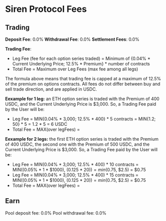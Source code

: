 # Siren Protocol Fees

## Trading

**Deposit Fee**: 0.0%
**Withdrawal Fee**: 0.0% 
**Settlement Fees**: 0.0% 

**Trading Fee**: 
- Leg Fee (fee for each option series traded) = Minimum of {0.04% * Current Underlying Price; 12.5% * Premium} * number of contracts
- Total Fee = Maximum over Leg Fees (max fee among all legs)

The formula above means that trading fee is capped at a maximum of 12.5% of the premium on options contracts.
All fees do not differ between buy and sell trade direction, and are applied in USDC.

**Eexample for 1 leg:** an ETH option series is traded with the Premium of 400 USDC, and the Current Underlying Price is $3,000.
So, a Trading Fee paid by the User will be:
- Leg Fee = MIN{0.04% * 3,000; 12.5% * 400} * 5 contracts = MIN{1.2; 50} * 5 = 1.2 * 5 = 6 USDC
- Total Fee = MAX(over legFees) = 

**Eexample for 2 legs:** the first ETH option series is traded with the Premium of 400 USDC, the second one with the Premium of 500 USDC, and the Current Underlying Price is $3,000.
So, a Trading Fee paid by the User will be:
- Leg Fee  = MIN(0.04% * 3,000; 12.5% * 400) * 10 contracts = MIN((0.05% * 1 * $1000), (0.125 * $20)) = min($0.75, $2.5) = $0.75
- Leg Fee  = MIN(0.04% * 3,000; 12.5% * 400) * 15 contracts = MIN((0.05% * 1 * $1000), (0.125 * $20)) = min($0.75, $2.5) = $0.75
- Total Fee = MAX(over legFees) = 

## Earn

Pool deposit fee: 0.0%
Pool withdrawal fee: 0.0% 
